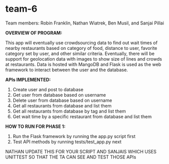# team-6
Team members: Robin Franklin, Nathan Wiatrek, Ben Musil, and Sanjai Pillai

<b>OVERVIEW OF PROGRAM:</b>

This app will eventually use crowdsourcing data to find out wait times of nearby restaurants based on category of food,
distance to user, favorite category set by user, and other similar criteria. Eventually, there will be support for geolocation data
with images to show size of lines and crowds at restaurants. Data is hosted with MangoDB and Flask is used as the web framework
to interact between the user and the database.

<b>APIs IMPLEMENTED:</b>
  1) Create user and post to database
  2) Get user from database based on username
  3) Delete user from database based on username
  4) Get all restaurants from database and list them
  5) Get all restaurants from database by tag and list them
  6) Get wait time by a specific restaurant from database and list them
  
<b>HOW TO RUN FOR PHASE 1:</b>
  1) Run the Flask framework by running the app.py script first
  2) Test API methods by running tests/test_app.py next
  
NATHAN UPDATE THIS FOR YOUR SCRIPT AND SANJAIS WHICH USES UNITTEST SO THAT THE TA CAN SEE AND TEST THOSE APIs
